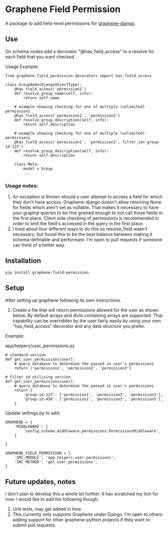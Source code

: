 # Graphene Field Permission

A package to add field-level permissions for [graphene-django](https://github.com/graphql-python/graphene-django).



## Use
On schema nodes add a decorator "\@has_field_access" to a resolve for each field that you want checked.


Usage Example:
```
from graphene_field_permission.decorators import has_field_access

class GroupNode(DjangoObjectType):
    @has_field_access('permission1')
    def resolve_group_name(self, info):
        return self.name

    # example showing checking for one of multiple (unlimited) permissions
    @has_field_access('permission1', 'permission2')
    def resolve_group_description(self, info):
        return self.description

    # example showing checking for one of multiple (unlimited) permissions
    @has_field_access('permission1', 'permission2', filter_id='group-id-123')
    def resolve_group_description(self, info):
        return self.description

    class Meta:
        model = Group
        ...

```

### Usage notes:

1. An exception is thrown should a user attempt to access a field for which they don't have access. Graphene-django doesn't allow returning None for fields which aren't set as nullable. That makes it necessary to have your graphql queries to be fine grained enough to not call those fields in the first place. Client side checking of permissions is recommended in order to limit the field's accessed in the query in the first place.
1. I tried about four different ways to do this so resolve_field wasn't necessary, but found this to be the best balance between making it schema-definable and performant. I'm open to pull requests if someone can think of a better way.


## Installation

```
pip install graphene-field-permission
```

## Setup

After setting up graphene following its own instructions.


1. Create a file that will return permissions allowed for the user as shown below. By default arrays and dicts containing arrays are supported. That capability can be overridden by the user fairly easily by using your own "has_field_access" decorator and any data structure you prefer.

Example:

app/helpers/user_permissions.py

```
# standard version
def get_user_permissions(user):
    # query database to determine the passed in user's permissions
    return ['permission1', 'permission2', 'permission3']

# filter_id utilising version
def get_user_permissions(user):
    # query database to determine the passed in user's permissions
    return {
        'group-id-123': ['permission1', 'permission2', 'permission3'],
        'group-id-456': ['permission1', 'permission3', 'permission5'],
    }
```

Update settings.py to add:

```
GRAPHENE = {
    'MIDDLEWARE': [
        'config.schema.middleware.permissions.PermissionsMiddleware',
    ]

}

GRAPHENE_FIELD_PERMISSION = {
    'SRC_MODULE': 'app.helpers.user_permissions',
    'SRC_METHOD': 'get_user_permissions',
}
```

## Future updates, notes

I don't plan to develop this a whole lot further. It has scratched my itch for now. I would like to add the following though:

1. Unit tests, may get added in time
1. This currently only supports Graphene under Django. I'm open to others adding support for other graphene-python projects if they want to submit pull requests.
